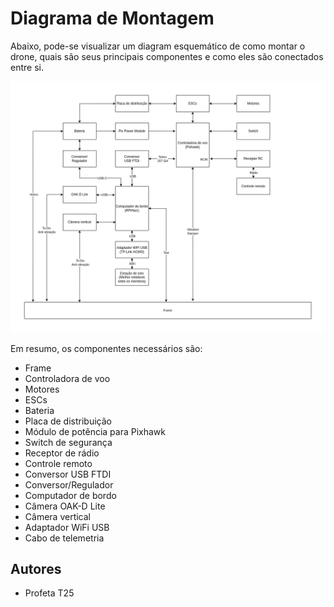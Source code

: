 # Diagrama de Montagem

Abaixo, pode-se visualizar um diagram esquemático de como montar o drone, quais são seus principais componentes e como eles são conectados entre si.

![diagrama](assets/montagem_1.png)

Em resumo, os componentes necessários são:

* Frame
* Controladora de voo
* Motores
* ESCs
* Bateria
* Placa de distribuição
* Módulo de potência para Pixhawk
* Switch de segurança
* Receptor de rádio
* Controle remoto
* Conversor USB FTDI
* Conversor/Regulador
* Computador de bordo
* Câmera OAK-D Lite
* Câmera vertical
* Adaptador WiFi USB
* Cabo de telemetria


## Autores

* Profeta T25